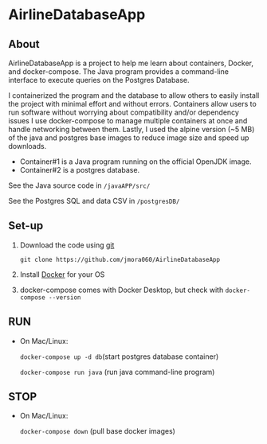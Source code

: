 # AirlineDatabaseApp

## About

AirlineDatabaseApp is a project to help me learn about containers, Docker, and docker-compose. The Java program provides a command-line interface to execute queries on the Postgres Database.

I containerized the program and the database to allow others to easily install the project with minimal effort and without errors. Containers allow users to run software without worrying about compatibility and/or dependency issues  I use docker-compose to manage multiple containers at once and handle networking between them. Lastly, I used the alpine version (~5 MB) of the java and postgres base images to reduce image size and speed up downloads. 

  * Container#1 is a Java program running on the official OpenJDK image. 
  * Container#2 is a postgres database. 

See the Java source code in `/javaAPP/src/`

See the Postgres SQL and data CSV in `/postgresDB/`

## Set-up

1. Download the code using [git](https://git-scm.com/downloads)

    `git clone https://github.com/jmora060/AirlineDatabaseApp`

2. Install [Docker](https://docs.docker.com/v17.09/engine/installation/) for your OS
3. docker-compose comes with Docker Desktop, but check with `docker-compose --version`


## RUN
  * On Mac/Linux:
    
      `docker-compose up -d db`(start postgres database container)
  
      `docker-compose run java` (run java command-line program)

## STOP
  * On Mac/Linux:
  
      `docker-compose down` (pull base docker images)
